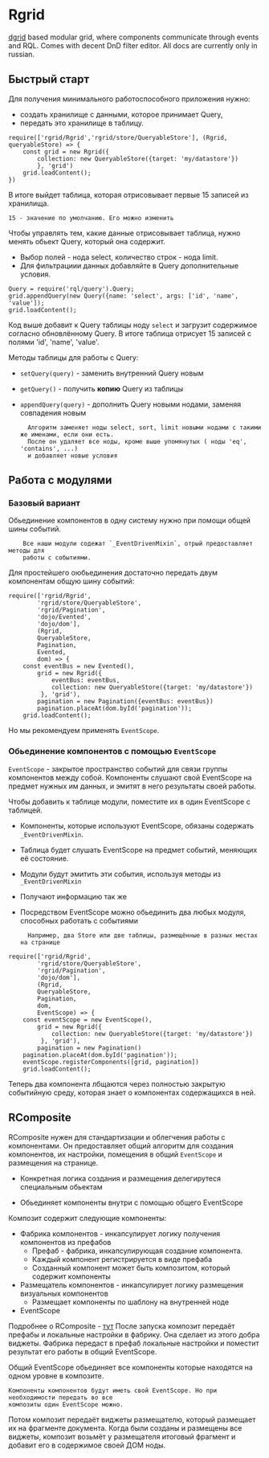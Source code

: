 # Rgrid
[dgrid](http://dgrid.io/) based modular grid, where components communicate through events and RQL.
Comes with decent DnD filter editor. All docs are currently only in russian.

## Быстрый старт

Для получения минимального работоспособного приложения нужно:
* создать хранилище с данными, которое принимает Query,
* передать это хранилище в таблицу.
```
require(['rgrid/Rgrid','rgrid/store/QueryableStore'], (Rgrid, queryableStore) => {
    const grid = new Rgrid({
        collection: new QueryableStore({target: 'my/datastore'})
        }, 'grid')
    grid.loadContent();
})
```
В итоге выйдет таблица, которая отрисовывает первые 15 записей из хранилища.

    15 - значение по умолчанию. Его можно изменить

Чтобы управлять тем, какие данные отрисовывает таблица, нужно менять обьект Query, который она содержит.
* Выбор полей - нода select, количество строк - нода limit.
* Для фильтрациии данных добавляйте в Query дополнительные условия.

```
Query = require('rql/query').Query;
grid.appendQuery(new Query({name: 'select', args: ['id', 'name', 'value']);
grid.loadContent();
```
Код выше добавит к Query таблицы ноду `select` и загрузит содержимое согласно обновлённому Query.
В итоге таблица отрисует 15 записей с полями 'id', 'name', 'value'.

Методы таблицы для работы с Query:
* `setQuery(query)` - заменить внутренний Query новым
* `getQuery()` - получить **копию** Query из таблицы
* `appendQuery(query)` - дополнить Query новыми нодами, заменяя совпадения новым

        Алгоритм заменяет ноды select, sort, limit новыми нодами с такими же именами, если они есть.
        После он удаляет все ноды, кроме выше упомянутых ( ноды 'eq', 'contains', ...)
        и добавляет новые условия

## Работа с модулями
### Базовый вариант
Обьединение компонентов в одну систему нужно при помощи общей шины событий.

        Все наши модули содежат `_EventDrivenMixin`, отрый предоставляет методы для
        работы с событиями.

Для простейшего оюбьединения достаточно передать двум компонентам общую шину событий:
```
require(['rgrid/Rgrid',
        'rgrid/store/QueryableStore',
        'rgrid/Pagination',
        'dojo/Evented',
        'dojo/dom'],
        (Rgrid,
        QueryableStore,
        Pagination,
        Evented,
        dom) => {
    const eventBus = new Evented(),
        grid = new Rgrid({
            eventBus: eventBus,
            collection: new QueryableStore({target: 'my/datastore'})
         }, 'grid'),
        pagination = new Pagination({eventBus: eventBus})
        pagination.placeAt(dom.byId('pagination'));
    grid.loadContent();
```

Но мы рекомендуем применять `EventScope`.
### Обьединение компонентов с помощью `EventScope`
`EventScope` - закрытое пространство событий для связи группы компонентов между собой.
Компоненты слушают свой EventScope на предмет нужных им данных, и эмитят в него
результаты своей работы.

Чтобы добавить к таблице модули, поместите их в один EventScope с таблицей.
* Компоненты, которые используют EventScope, обязаны содержать `_EventDrivenMixin`.
* Таблица будет слушать EventScope на предмет событий, меняющих её состояние.
* Модули будут эмитить эти события, используя методы из `_EventDrivenMixin`
* Получают информацию так же
* Посредством EventScope можно обьединить два любых модуля, способных работать с событиями

        Например, два Store или две таблицы, размещённые в разных местах на странице

```
require(['rgrid/Rgrid',
        'rgrid/store/QueryableStore',
        'rgrid/Pagination',
        'dojo/dom'],
        (Rgrid,
        QueryableStore,
        Pagination,
        dom,
        EventScope) => {
    const eventScope = new EventScope(),
        grid = new Rgrid({
            collection: new QueryableStore({target: 'my/datastore'})
         }, 'grid'),
        pagination = new Pagination()
    pagination.placeAt(dom.byId('pagination'));
    eventScope.registerComponents([grid, pagination])
    grid.loadContent();
```

Теперь два компонента лбщаются через полностью закрытую событийную среду,
которая знает о компонентах содержащихся в ней.

## RComposite
RComposite нужен для стандартизации и облегчения работы с компонентами.
Он предоставляет общий алгоритм для создания компонентов, их настройки,
помещения в общий `EventScope` и размещения на странице.
* Конкретная логика создания и размещения делегирутеся специальным обьектам

* Обьединяет компоненты внутри с помощью общего EventScope

Композит содержит следующие компоненты:
* Фабрика компонентов - инкапсулирует логику получения компонентов из префабов
    * Префаб - фабрика, инкапсулирующая создание компонента.
    * Каждый компонент регистрируется в виде префаба
    * Созданный компонент может быть композитом, который содержит компоненты
* Размещатель компонентов - инкапсулирует логику размещения визуальных компонентов
    * Размещает компоненты по шаблону на внутренней ноде
* EventScope

Подробнее о RComposite - [тут]()
После запуска композит передаёт префабы и локальные настройки в фабрику.
Она сделает из этого добра виджеты. Фабрика передаст в префаб локальные
настройки и поместит результат его работы в общий EventScope.

Общий EventScope обьединяет все компоненты которые находятся на одном уровне в композите.

    Компоненты компонентов будут иметь свой EventScope. Но при необходимости передать во все
    композиты один EventScope можно.

Потом композит передаёт виджеты размещателю, который размещает их на фрагменте документа.
Когда были созданы и размещены все виджеты, композит возьмёт у размещателя итоговый
фрагмент и добавит его в содержимое своей ДОМ ноды.




